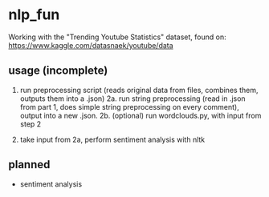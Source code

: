 # nlp_fun
Working with the "Trending Youtube Statistics" dataset, found on: https://www.kaggle.com/datasnaek/youtube/data

## usage (incomplete)
1. run preprocessing script (reads original data from files, combines them, outputs them into a .json)
2a. run string preprocessing (read in .json from part 1, does simple string preprocessing on every comment), output into
a new .json.
2b. (optional) run wordclouds.py, with input from step 2

3. take input from 2a, perform sentiment analysis with nltk

## planned
- sentiment analysis 